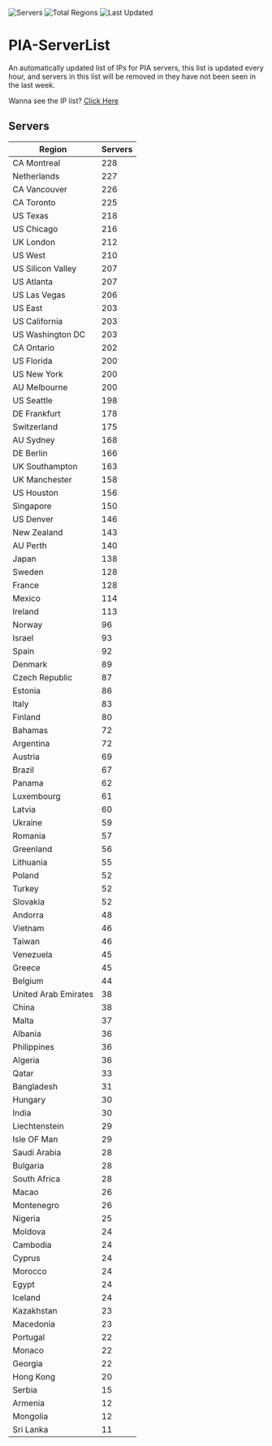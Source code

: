 ![Servers](https://img.shields.io/badge/Servers-9,071-darkgreen)
![Total Regions](https://img.shields.io/badge/Total_Regions-97-darkgreen)
![Last Updated](https://img.shields.io/badge/Last_Updated-April_28_2024_23:21_EDT-darkgreen)

# PIA-ServerList
An automatically updated list of IPs for PIA servers, this list is updated every hour, and servers in this list will be removed in they have not been seen in the last week.

Wanna see the IP list? [Click Here](./context.json)

## Servers
| Region               | Servers |
|----------------------|---------|
| CA Montreal | 228 |
| Netherlands | 227 |
| CA Vancouver | 226 |
| CA Toronto | 225 |
| US Texas | 218 |
| US Chicago | 216 |
| UK London | 212 |
| US West | 210 |
| US Silicon Valley | 207 |
| US Atlanta | 207 |
| US Las Vegas | 206 |
| US East | 203 |
| US California | 203 |
| US Washington DC | 203 |
| CA Ontario | 202 |
| US Florida | 200 |
| US New York | 200 |
| AU Melbourne | 200 |
| US Seattle | 198 |
| DE Frankfurt | 178 |
| Switzerland | 175 |
| AU Sydney | 168 |
| DE Berlin | 166 |
| UK Southampton | 163 |
| UK Manchester | 158 |
| US Houston | 156 |
| Singapore | 150 |
| US Denver | 146 |
| New Zealand | 143 |
| AU Perth | 140 |
| Japan | 138 |
| Sweden | 128 |
| France | 128 |
| Mexico | 114 |
| Ireland | 113 |
| Norway | 96 |
| Israel | 93 |
| Spain | 92 |
| Denmark | 89 |
| Czech Republic | 87 |
| Estonia | 86 |
| Italy | 83 |
| Finland | 80 |
| Bahamas | 72 |
| Argentina | 72 |
| Austria | 69 |
| Brazil | 67 |
| Panama | 62 |
| Luxembourg | 61 |
| Latvia | 60 |
| Ukraine | 59 |
| Romania | 57 |
| Greenland | 56 |
| Lithuania | 55 |
| Poland | 52 |
| Turkey | 52 |
| Slovakia | 52 |
| Andorra | 48 |
| Vietnam | 46 |
| Taiwan | 46 |
| Venezuela | 45 |
| Greece | 45 |
| Belgium | 44 |
| United Arab Emirates | 38 |
| China | 38 |
| Malta | 37 |
| Albania | 36 |
| Philippines | 36 |
| Algeria | 36 |
| Qatar | 33 |
| Bangladesh | 31 |
| Hungary | 30 |
| India | 30 |
| Liechtenstein | 29 |
| Isle OF Man | 29 |
| Saudi Arabia | 28 |
| Bulgaria | 28 |
| South Africa | 28 |
| Macao | 26 |
| Montenegro | 26 |
| Nigeria | 25 |
| Moldova | 24 |
| Cambodia | 24 |
| Cyprus | 24 |
| Morocco | 24 |
| Egypt | 24 |
| Iceland | 24 |
| Kazakhstan | 23 |
| Macedonia | 23 |
| Portugal | 22 |
| Monaco | 22 |
| Georgia | 22 |
| Hong Kong | 20 |
| Serbia | 15 |
| Armenia | 12 |
| Mongolia | 12 |
| Sri Lanka | 11 |